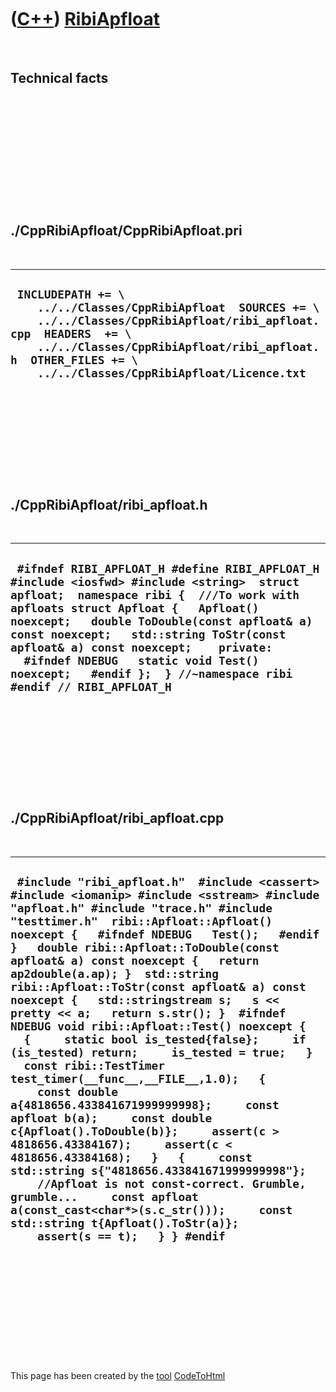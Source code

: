 



 

 

 

 

 

([C++](Cpp.md)) [RibiApfloat](CppRibiApfloat.md)
==================================================

 

Technical facts
---------------

 

 

 

 

 

 

./CppRibiApfloat/CppRibiApfloat.pri
-----------------------------------

 

  ----------------------------------------------------------------------------------------------------------------------------------------------------------------------------------------------------------------------------------------------------
  ` INCLUDEPATH += \     ../../Classes/CppRibiApfloat  SOURCES += \     ../../Classes/CppRibiApfloat/ribi_apfloat.cpp  HEADERS  += \     ../../Classes/CppRibiApfloat/ribi_apfloat.h  OTHER_FILES += \     ../../Classes/CppRibiApfloat/Licence.txt`
  ----------------------------------------------------------------------------------------------------------------------------------------------------------------------------------------------------------------------------------------------------

 

 

 

 

 

./CppRibiApfloat/ribi\_apfloat.h
--------------------------------

 

  ----------------------------------------------------------------------------------------------------------------------------------------------------------------------------------------------------------------------------------------------------------------------------------------------------------------------------------------------------------------------------------------------------------------------------
  ` #ifndef RIBI_APFLOAT_H #define RIBI_APFLOAT_H  #include <iosfwd> #include <string>  struct apfloat;  namespace ribi {  ///To work with apfloats struct Apfloat {   Apfloat() noexcept;   double ToDouble(const apfloat& a) const noexcept;   std::string ToStr(const apfloat& a) const noexcept;    private:   #ifndef NDEBUG   static void Test() noexcept;   #endif };  } //~namespace ribi  #endif // RIBI_APFLOAT_H`
  ----------------------------------------------------------------------------------------------------------------------------------------------------------------------------------------------------------------------------------------------------------------------------------------------------------------------------------------------------------------------------------------------------------------------------

 

 

 

 

 

./CppRibiApfloat/ribi\_apfloat.cpp
----------------------------------

 

  -------------------------------------------------------------------------------------------------------------------------------------------------------------------------------------------------------------------------------------------------------------------------------------------------------------------------------------------------------------------------------------------------------------------------------------------------------------------------------------------------------------------------------------------------------------------------------------------------------------------------------------------------------------------------------------------------------------------------------------------------------------------------------------------------------------------------------------------------------------------------------------------------------------------------------------------------------------------------------------------------------------------------------------------------------------------------------------------------------------------------------------
  ` #include "ribi_apfloat.h"  #include <cassert> #include <iomanip> #include <sstream> #include "apfloat.h" #include "trace.h" #include "testtimer.h"  ribi::Apfloat::Apfloat() noexcept {   #ifndef NDEBUG   Test();   #endif }   double ribi::Apfloat::ToDouble(const apfloat& a) const noexcept {   return ap2double(a.ap); }  std::string ribi::Apfloat::ToStr(const apfloat& a) const noexcept {   std::stringstream s;   s << pretty << a;   return s.str(); }  #ifndef NDEBUG void ribi::Apfloat::Test() noexcept {   {     static bool is_tested{false};     if (is_tested) return;     is_tested = true;   }   const ribi::TestTimer test_timer(__func__,__FILE__,1.0);   {     const double a{4818656.433841671999999998};     const apfloat b(a);     const double c{Apfloat().ToDouble(b)};     assert(c > 4818656.43384167);     assert(c < 4818656.43384168);   }   {     const std::string s{"4818656.433841671999999998"};     //Apfloat is not const-correct. Grumble, grumble...     const apfloat a(const_cast<char*>(s.c_str()));     const std::string t{Apfloat().ToStr(a)};     assert(s == t);   } } #endif`
  -------------------------------------------------------------------------------------------------------------------------------------------------------------------------------------------------------------------------------------------------------------------------------------------------------------------------------------------------------------------------------------------------------------------------------------------------------------------------------------------------------------------------------------------------------------------------------------------------------------------------------------------------------------------------------------------------------------------------------------------------------------------------------------------------------------------------------------------------------------------------------------------------------------------------------------------------------------------------------------------------------------------------------------------------------------------------------------------------------------------------------------

 

 

 

 

 





 




This page has been created by the [tool](Tools.md)
[CodeToHtml](ToolCodeToHtml.md)
